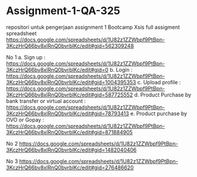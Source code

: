 # Assignment-1-QA-325
repositori untuk pengerjaan assignment 1 Bootcamp Xsis
full  assigment spreadsheet
https://docs.google.com/spreadsheets/d/1U82z1ZZWbpf9PtBpn-3KczHrQ66bv8xlRnQ0bvrblKc/edit#gid=562309248

No 1
a. Sign up : https://docs.google.com/spreadsheets/d/1U82z1ZZWbpf9PtBpn-3KczHrQ66bv8xlRnQ0bvrblKc/edit#gid=0
b. Login : https://docs.google.com/spreadsheets/d/1U82z1ZZWbpf9PtBpn-3KczHrQ66bv8xlRnQ0bvrblKc/edit#gid=1004395353
c. Upload profile : https://docs.google.com/spreadsheets/d/1U82z1ZZWbpf9PtBpn-3KczHrQ66bv8xlRnQ0bvrblKc/edit#gid=587725552
d. Product Purchase by bank transfer or virtual account : https://docs.google.com/spreadsheets/d/1U82z1ZZWbpf9PtBpn-3KczHrQ66bv8xlRnQ0bvrblKc/edit#gid=78793413
e. Product purchase by OVO or Gopay : https://docs.google.com/spreadsheets/d/1U82z1ZZWbpf9PtBpn-3KczHrQ66bv8xlRnQ0bvrblKc/edit#gid=871884905

No 2
https://docs.google.com/spreadsheets/d/1U82z1ZZWbpf9PtBpn-3KczHrQ66bv8xlRnQ0bvrblKc/edit#gid=1482040406

No 3
https://docs.google.com/spreadsheets/d/1U82z1ZZWbpf9PtBpn-3KczHrQ66bv8xlRnQ0bvrblKc/edit#gid=276486620
